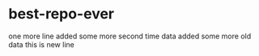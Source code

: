# best-repo-ever
one more line
added some more second time data
added some more old data
this is new line